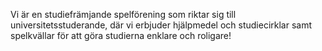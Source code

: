 Vi är en studiefrämjande spelförening som riktar sig till universitetsstuderande, där vi erbjuder hjälpmedel och studiecirklar samt spelkvällar för att göra studierna enklare och roligare!
